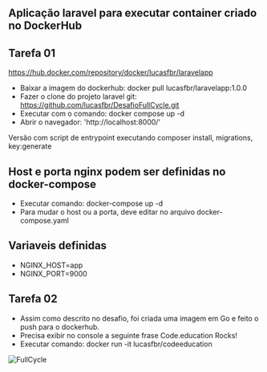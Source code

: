 ## Aplicação laravel para executar container criado no DockerHub

## Tarefa 01

https://hub.docker.com/repository/docker/lucasfbr/laravelapp

- Baixar a imagem do dockerhub: docker pull lucasfbr/laravelapp:1.0.0
- Fazer o clone do projeto laravel git: https://github.com/lucasfbr/DesafioFullCycle.git
- Executar com o comando: docker compose up -d
- Abrir o navegador: 'http://localhost:8000/'

Versão com script de entrypoint executando composer install, migrations, key:generate

## Host e porta nginx podem ser definidas no docker-compose

- Executar comando: docker-compose up -d
- Para mudar o host ou a porta, deve editar no arquivo docker-compose.yaml

## Variaveis definidas

- NGINX_HOST=app
- NGINX_PORT=9000 

## Tarefa 02

- Assim como descrito no desafio, foi criada uma imagem em Go e feito o push para o dockerhub.
- Precisa exibir no console a seguinte frase Code.education Rocks!
- Executar comando: docker run -it lucasfbr/codeeducation

![FullCycle](https://encrypted-tbn0.gstatic.com/images?q=tbn:ANd9GcTZbB1NTk_mDGxpVK3RV76sGVJZGGrukKz5HBrTkQ7H90O18WSXZFaKKYac1gydVi8jxwc&usqp=CAU)
